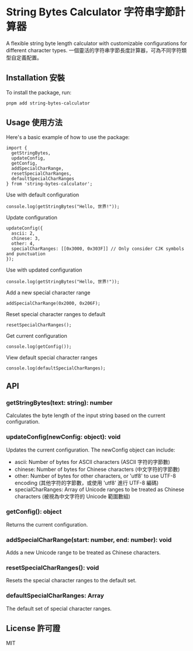 # String Bytes Calculator 字符串字節計算器

A flexible string byte length calculator with customizable configurations for different character types.
一個靈活的字符串字節長度計算器，可為不同字符類型自定義配置。

## Installation 安裝

To install the package, run:

```pnpm add string-bytes-calculator```

## Usage 使用方法

Here's a basic example of how to use the package:

```
import { 
  getStringBytes, 
  updateConfig, 
  getConfig, 
  addSpecialCharRange, 
  resetSpecialCharRanges,
  defaultSpecialCharRanges
} from 'string-bytes-calculator';
```

Use with default configuration

```
console.log(getStringBytes("Hello, 世界!"));
```

Update configuration

```
updateConfig({ 
  ascii: 2, 
  chinese: 3, 
  other: 4,
  specialCharRanges: [[0x3000, 0x303F]] // Only consider CJK symbols and punctuation
});
```

Use with updated configuration

```
console.log(getStringBytes("Hello, 世界!"));
```

Add a new special character range

```
addSpecialCharRange(0x2000, 0x206F);
```

Reset special character ranges to default

```
resetSpecialCharRanges();
```

Get current configuration

```
console.log(getConfig());
```

View default special character ranges

```
console.log(defaultSpecialCharRanges);
```

## API

### getStringBytes(text: string): number

Calculates the byte length of the input string based on the current configuration.

### updateConfig(newConfig: object): void

Updates the current configuration. The newConfig object can include:
- ascii: Number of bytes for ASCII characters (ASCII 字符的字節數)
- chinese: Number of bytes for Chinese characters (中文字符的字節數)
- other: Number of bytes for other characters, or 'utf8' to use UTF-8 encoding (其他字符的字節數，或使用 'utf8' 進行 UTF-8 編碼)
- specialCharRanges: Array of Unicode ranges to be treated as Chinese characters (被視為中文字符的 Unicode 範圍數組)

### getConfig(): object

Returns the current configuration.

### addSpecialCharRange(start: number, end: number): void

Adds a new Unicode range to be treated as Chinese characters.

### resetSpecialCharRanges(): void

Resets the special character ranges to the default set.

### defaultSpecialCharRanges: Array

The default set of special character ranges.

## License 許可證

MIT
